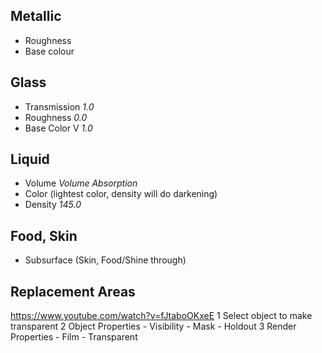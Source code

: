 ## Metallic

* Roughness
* Base colour

## Glass

* Transmission _1.0_
* Roughness _0.0_
* Base Color V _1.0_

## Liquid

* Volume _Volume Absorption_
* Color (lightest color, density will do darkening)
* Density _145.0_

## Food, Skin
* Subsurface (Skin, Food/Shine through)

## Replacement Areas
https://www.youtube.com/watch?v=fJtaboOKxeE
1 Select object to make transparent
2 Object Properties - Visibility - Mask - Holdout
3 Render Properties - Film - Transparent